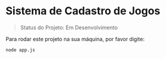 # Sistema de Cadastro de Jogos 

> Status do Projeto: Em Desenvolvimento

Para rodar este projeto na sua máquina, por favor digite:

```
node app.js
```
